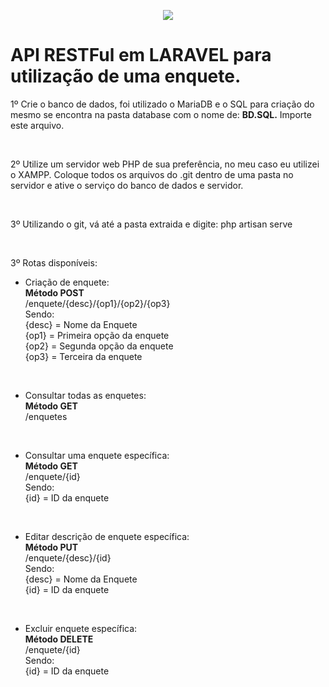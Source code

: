 <p align="center"><img src="https://laravel.com/assets/img/components/logo-laravel.svg"></p>
<h1>API RESTFul em LARAVEL para utilização de uma enquete.</h1>

1º Crie o banco de dados, foi utilizado o MariaDB e o SQL para criação do mesmo se encontra na pasta database com o nome de: 
<strong>BD.SQL.</strong> Importe este arquivo.

<br>

2º Utilize um servidor web PHP de sua preferência, no meu caso eu utilizei o XAMPP.
Coloque todos os arquivos do .git dentro de uma pasta no servidor e ative o serviço do banco de dados e servidor.

<br>

3º Utilizando o git, vá até a pasta extraida e digite: php artisan serve

<br>

3º Rotas disponíveis:
<br>
- Criação de enquete:<br>
<strong>Método POST</strong><br>
/enquete/{desc}/{op1}/{op2}/{op3}<br>
Sendo:<br>
{desc} = Nome da Enquete<br>
{op1}  = Primeira opção da enquete<br>
{op2}  = Segunda opção da enquete<br>
{op3}  = Terceira da enquete
<br>

- Consultar todas as enquetes:<br>
<strong>Método GET</strong><br>
/enquetes
<br>

- Consultar uma enquete específica:<br>
<strong>Método GET</strong><br>
/enquete/{id}<br>
Sendo:<br>
{id} = ID da enquete
<br>

- Editar descrição de enquete específica:<br>
<strong>Método PUT</strong><br>
/enquete/{desc}/{id}<br>
Sendo:<br>
{desc} = Nome da Enquete<br>
{id}   = ID da enquete
<br>


- Excluir enquete específica:<br>
<strong>Método DELETE</strong><br>
/enquete/{id}<br>
Sendo:<br>
{id}   = ID da enquete
<br>
